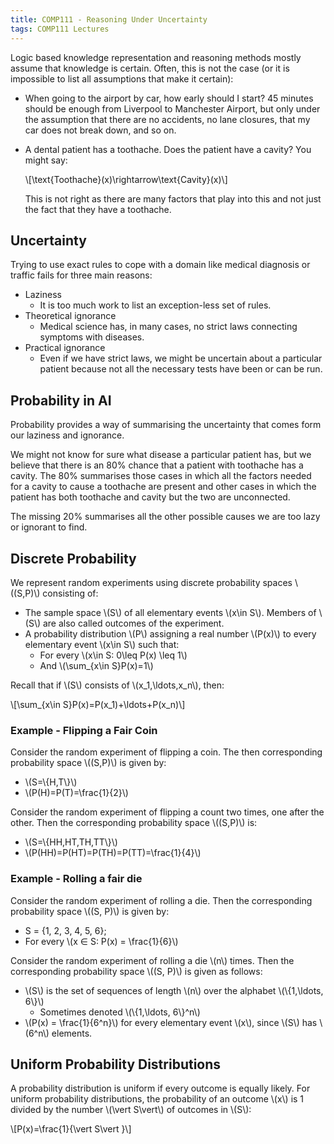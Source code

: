 ```yaml
---
title: COMP111 - Reasoning Under Uncertainty
tags: COMP111 Lectures
---
```

Logic based knowledge representation and reasoning methods mostly assume that knowledge is certain. Often, this is not the case (or it is impossible to list all assumptions that make it certain):

* When going to the airport by car, how early should I start? 45 minutes should be enough from Liverpool to Manchester Airport, but only under the assumption that there are no accidents, no lane closures, that my car does not break down, and so on.
* A dental patient has a toothache. Does the patient have a cavity? You might say:

	\\[\\text{Toothache}(x)\\rightarrow\\text{Cavity}(x)\\]

	This is not right as there are many factors that play into this and not just the fact that they have a toothache.
	
## Uncertainty
Trying to use exact rules to cope with a domain like medical diagnosis or traffic fails for three main reasons:

* Laziness
	* It is too much work to list an exception-less set of rules.
* Theoretical ignorance
	* Medical science has, in many cases, no strict laws connecting symptoms with diseases.
* Practical ignorance
	* Even if we have strict laws, we might be uncertain about a particular patient because not all the necessary tests have been or can be run.
	
## Probability in AI

Probability provides a way of summarising the uncertainty that comes form our laziness and ignorance.

We might not know for sure what disease a particular patient has, but we believe that there is an 80% chance that a patient with toothache has a cavity. The 80% summarises those cases in which all the factors needed for a cavity to cause a toothache are present and other cases in which the patient has both toothache and cavity but the two are unconnected.

The missing 20% summarises all the other possible causes we are too lazy or ignorant to find.

## Discrete Probability
We represent random experiments using discrete probability spaces \\((S,P)\\) consisting of:

* The sample space \\(S\\) of all elementary events \\(x\\in S\\). Members of \\(S\\) are also called outcomes of the experiment.
* A probability distribution \\(P\\) assigning a real number \\(P(x)\\) to every elementary event \\(x\\in S\\) such that:
	* For every \\(x\\in S: 0\\leq P(x) \\leq 1\\)
	* And \\(\\sum_{x\\in S}P(x)=1\\)
	
Recall that if \\(S\\) consists of \\(x_1,\\ldots,x_n\\), then:

\\[\\sum_{x\\in S}P(x)=P(x_1)+\\ldots+P(x_n)\\]

### Example - Flipping a Fair Coin
Consider the random experiment of flipping a coin. The then corresponding probability space \\((S,P)\\) is given by:

* \\(S=\\{H,T\\}\\)
* \\(P(H)=P(T)=\\frac{1}{2}\\)

Consider the random experiment of flipping a count two times, one after the other. Then the corresponding probability space \\((S,P)\\) is:

* \\(S=\\{HH,HT,TH,TT\\}\\)
* \\(P(HH)=P(HT)=P(TH)=P(TT)=\\frac{1}{4}\\)

### Example - Rolling a fair die
Consider the random experiment of rolling a die. Then the corresponding probability space \\((S, P)\\) is given by:

* S = {1, 2, 3, 4, 5, 6};
* For every \\(x ∈ S: P(x) = \\frac{1}{6}\\)

Consider the random experiment of rolling a die \\(n\\) times. Then the corresponding probability space \\((S, P)\\) is given as follows:

* \\(S\\) is the set of sequences of length \\(n\\) over the alphabet \\(\\{1,\\ldots, 6\\}\\)
	* Sometimes denoted \\(\\{1,\\ldots, 6\\}^n\\)
* \\(P(x) = \\frac{1}{6^n}\\) for every elementary event \\(x\\), since \\(S\\) has \\(6^n\\) elements.

## Uniform Probability Distributions
A probability distribution is uniform if every outcome is equally likely. For uniform probability distributions, the probability of an outcome \\(x\\) is 1 divided by the number \\(\\vert S\\vert\\) of outcomes in \\(S\\):

\\[P(x)=\\frac{1}{\\vert S\\vert }\\]
